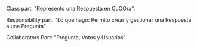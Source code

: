Class part:  "Represento una Respuesta en CuOOra".

Responsibility part: "Lo que hago:  Permito crear y gestionar una Respuesta a una Pregunta"

Collaborators Part: "Pregunta, Votos y Usuarios"